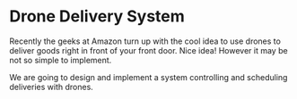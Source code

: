 # Drone Delivery System

Recently the geeks at Amazon turn up with the cool idea to use drones to deliver goods right in front of your front door. Nice idea! However it may be not so simple to implement.

We are going to design and implement a system controlling and scheduling deliveries with drones.
